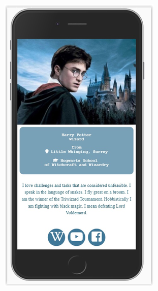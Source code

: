 ![responsywne portfolio Harrego Pottera](RWD-portfolio-Harry-Potter.jpg "responsywne portfolio Harrego Pottera")
